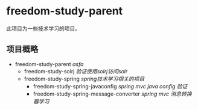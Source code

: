 # freedom-study-parent
此项目为一些技术学习的项目。

## 项目概略
* freedom-study-parent *asfa*
	* freedom-study-solrj *验证使用solrj访问solr*
	* freedom-study-spring *spring技术学习相关的项目*
		* freedom-study-spring-javaconfig *spring mvc java config 验证*
		* freedom-study-spring-message-converter *spring mvc 消息转换器学习*
